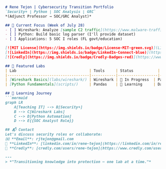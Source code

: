 ```markdown
# Rene Tejon | Cybersecurity Transition Portfolio
`Security+ | Python | SOC Analysis | GRC`  
*(Adjunct Professor → SOC/GRC Analyst)*

## 🚀 Current Focus (Week of July 28)
- [ ] Wireshark: Analyze [sample C2 traffic](https://www.malware-traffic-analysis.net/2023/11/17/index.html)
- [ ] Python: Build basic log parser (I'll provide dataset)
- [ ] Applications: 5 SOC I roles (FL govt/education)

[![MIT License](https://img.shields.io/badge/License-MIT-green.svg)](LICENSE) 
[![LinkedIn](https://img.shields.io/badge/LinkedIn-Connect-blue)](https://linkedin.com/in/rene-tejon)
[![Credly](https://img.shields.io/badge/Credly-Badges-red)](https://www.credly.com/users/rene-tejon/badges)

## 🔬 Featured Labs
| Lab                                 | Tools     | Status           | Skills Demonstrated |
|-------------------------------------|-----------|------------------|---------------------|
| [Wireshark Basics](labs/wireshark/) | Wireshark | 🚧 In Progress  | Packet Analysis     |
| [Python Fundamentals](scripts/)     | Pandas    | 🚧 Learning     | Data Parsing        |

## 🌱 Learning Journey
```mermaid
graph LR
    A[Teaching IT] --> B[Security+]
    B --> C[Wireshark Labs]
    C --> D[Python Automation]
    D --> E{{SOC Analyst Role}}

## 📬 Contact
Let's discuss security roles or collaborate:  
✉️ **Email**: rjtejon@gmail.com  
💼 **LinkedIn**: [linkedin.com/in/rene-tejon](https://linkedin.com/in/rene-tejon)  
🔐 **Credly**: [credly.com/users/rene-tejon](https://www.credly.com/users/rene-tejon/badges)  

---
> *"Transitioning knowledge into protection – one lab at a time."*
